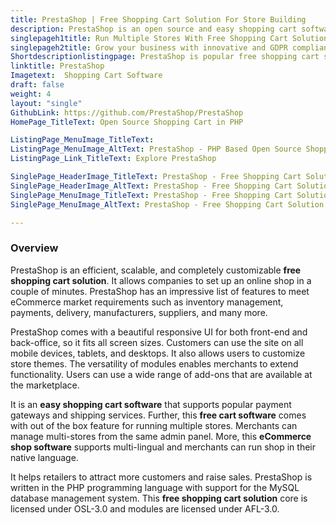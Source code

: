```yaml
---
title: PrestaShop | Free Shopping Cart Solution For Store Building
description: PrestaShop is an open source and easy shopping cart software for running eCommerce shop. Quickly setup multistores and manage them from single backoffice.
singlepageh1title: Run Multiple Stores With Free Shopping Cart Solution
singlepageh2title: Grow your business with innovative and GDPR compliance open source shopping cart software. Setup online store with all the required features to run shop.
Shortdescriptionlistingpage: PrestaShop is popular free shopping cart software built on PHP and use on hundreds of thousands eCommerce websites.
linktitle: PrestaShop
Imagetext:  Shopping Cart Software 
draft: false
weight: 4
layout: "single"
GithubLink: https://github.com/PrestaShop/PrestaShop
HomePage_TitleText: Open Source Shopping Cart in PHP

ListingPage_MenuImage_TitleText: 
ListingPage_MenuImage_AltText: PrestaShop - PHP Based Open Source Shopping Cart Software
ListingPage_Link_TitleText: Explore PrestaShop

SinglePage_HeaderImage_TitleText: PrestaShop - Free Shopping Cart Solution
SinglePage_HeaderImage_AltText: PrestaShop - Free Shopping Cart Solution
SinglePage_MenuImage_TitleText: PrestaShop - Free Shopping Cart Solution
SinglePage_MenuImage_AltText: PrestaShop - Free Shopping Cart Solution

---
```


### **Overview**

PrestaShop is an efficient, scalable, and completely customizable **free shopping cart solution**. It allows companies to set up an online shop in a couple of minutes. PrestaShop has an impressive list of features to meet eCommerce market requirements such as inventory management, payments, delivery, manufacturers, suppliers, and many more.

PrestaShop comes with a beautiful responsive UI for both front-end and back-office, so it fits all screen sizes. Customers can use the site on all mobile devices, tablets, and desktops. It also allows users to customize store themes. The versatility of modules enables merchants to extend functionality. Users can use a wide range of add-ons that are available at the marketplace.

It is an **easy shopping cart software** that supports popular payment gateways and shipping services. Further, this **free cart software** comes with out of the box feature for running multiple stores. Merchants can manage multi-stores from the same admin panel. More, this **eCommerce shop software** supports multi-lingual and merchants can run shop in their native language.

It helps retailers to attract more customers and raise sales. PrestaShop is written in the PHP programming language with support for the MySQL database management system. This **free shopping cart solution** core is licensed under OSL-3.0 and modules are licensed under AFL-3.0.